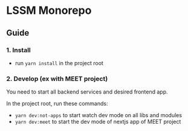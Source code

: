 # LSSM Monorepo

## Guide

### 1. Install

- run `yarn install` in the project root

### 2. Develop (ex with MEET project)

You need to start all backend services and desired frontend app.

In the project root, run these commands:
- `yarn dev:not-apps` to start watch dev mode on all libs and modules
- `yarn dev:meet` to start the dev mode of nextjs app of MEET project